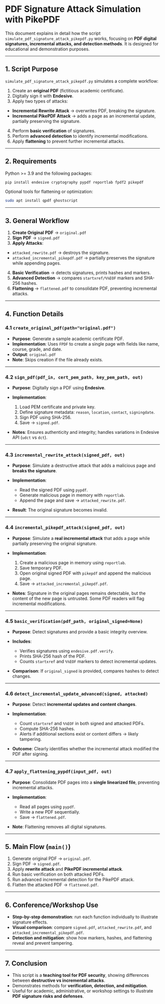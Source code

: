 # PDF Signature Attack Simulation with PikePDF

This document explains in detail how the script `simulate_pdf_signature_attack_pikepdf.py` works, focusing on **PDF digital signatures, incremental attacks, and detection methods**. It is designed for educational and demonstration purposes.

---

## 1. Script Purpose

`simulate_pdf_signature_attack_pikepdf.py` simulates a complete workflow:

1. Create an **original PDF** (fictitious academic certificate).
2. Digitally sign it with **Endesive**.
3. Apply two types of attacks:

  * **Incremental Rewrite Attack** → overwrites PDF, breaking the signature.
  * **Incremental PikePDF Attack** → adds a page as an incremental update, partially preserving the signature.
4. Perform **basic verification** of signatures.
5. Perform **advanced detection** to identify incremental modifications.
6. Apply **flattening** to prevent further incremental attacks.

---

## 2. Requirements

Python >= 3.9 and the following packages:

```bash
pip install endesive cryptography pypdf reportlab fpdf2 pikepdf
```

Optional tools for flattening or optimization:

```bash
sudo apt install qpdf ghostscript
```

---

## 3. General Workflow

1. **Create Original PDF** → `original.pdf`
2. **Sign PDF** → `signed.pdf`
3. **Apply Attacks**:

  * `attacked_rewrite.pdf` → destroys the signature.
  * `attacked_incremental_pikepdf.pdf` → partially preserves the signature while appending pages.
4. **Basic Verification** → detects signatures, prints hashes and markers.
5. **Advanced Detection** → compares `startxref/%%EOF` markers and SHA-256 hashes.
6. **Flattening** → `flattened.pdf` to consolidate PDF, preventing incremental attacks.

---

## 4. Function Details

### 4.1 `create_original_pdf(path="original.pdf")`

* **Purpose**: Generate a sample academic certificate PDF.
* **Implementation**: Uses `FPDF` to create a single page with fields like name, course, grade, and date.
* **Output**: `original.pdf`
* **Note**: Skips creation if the file already exists.

---

### 4.2 `sign_pdf(pdf_in, cert_pem_path, key_pem_path, out)`

* **Purpose**: Digitally sign a PDF using **Endesive**.
* **Implementation**:

  1. Load PEM certificate and private key.
  2. Define signature metadata: `reason`, `location`, `contact`, `signingdate`.
  3. Sign PDF using SHA-256.
  4. Save → `signed.pdf`.
* **Notes**: Ensures authenticity and integrity; handles variations in Endesive API (`udct` vs `dct`).

---

### 4.3 `incremental_rewrite_attack(signed_pdf, out)`

* **Purpose**: Simulate a destructive attack that adds a malicious page and **breaks the signature**.
* **Implementation**:

  * Read the signed PDF using `pypdf`.
  * Generate malicious page in memory with `reportlab`.
  * Append the page and save → `attacked_rewrite.pdf`.
* **Result**: The original signature becomes invalid.

---

### 4.4 `incremental_pikepdf_attack(signed_pdf, out)`

* **Purpose**: Simulate a **real incremental attack** that adds a page while partially preserving the original signature.
* **Implementation**:

  1. Create a malicious page in memory using `reportlab`.
  2. Save temporary PDF.
  3. Open original signed PDF with `pikepdf` and append the malicious page.
  4. Save → `attacked_incremental_pikepdf.pdf`.
* **Notes**: Signature in the original pages remains detectable, but the content of the new page is untrusted. Some PDF readers will flag incremental modifications.

---

### 4.5 `basic_verification(pdf_path, original_signed=None)`

* **Purpose**: Detect signatures and provide a basic integrity overview.
* **Includes**:

  * Verifies signatures using `endesive.pdf.verify`.
  * Prints SHA-256 hash of the PDF.
  * Counts `startxref` and `%%EOF` markers to detect incremental updates.
* **Comparison**: If `original_signed` is provided, compares hashes to detect changes.

---

### 4.6 `detect_incremental_update_advanced(signed, attacked)`

* **Purpose**: Detect **incremental updates and content changes**.
* **Implementation**:

  * Count `startxref` and `%%EOF` in both signed and attacked PDFs.
  * Compute SHA-256 hashes.
  * Alerts if additional sections exist or content differs → likely tampering.
* **Outcome**: Clearly identifies whether the incremental attack modified the PDF after signing.

---

### 4.7 `apply_flattening_pypdf(input_pdf, out)`

* **Purpose**: Consolidate PDF pages into a **single linearized file**, preventing incremental attacks.
* **Implementation**:

  * Read all pages using `pypdf`.
  * Write a new PDF sequentially.
  * Save → `flattened.pdf`.
* **Note**: Flattening removes all digital signatures.

---

## 5. Main Flow (`main()`)

1. Generate original PDF → `original.pdf`.
2. Sign PDF → `signed.pdf`.
3. Apply **rewrite attack** and **PikePDF incremental attack**.
4. Run basic verification on both attacked PDFs.
5. Run advanced incremental detection for the PikePDF attack.
6. Flatten the attacked PDF → `flattened.pdf`.

---

## 6. Conference/Workshop Use

* **Step-by-step demonstration**: run each function individually to illustrate signature effects.
* **Visual comparison**: compare `signed.pdf`, `attacked_rewrite.pdf`, and `attacked_incremental_pikepdf.pdf`.
* **Detection and mitigation**: show how markers, hashes, and flattening reveal and prevent tampering.

---

## 7. Conclusion

* This script is a **teaching tool for PDF security**, showing differences between **destructive vs incremental attacks**.
* Demonstrates methods for **verification, detection, and mitigation**.
* Useful for academic, administrative, or workshop settings to illustrate **PDF signature risks and defenses**.